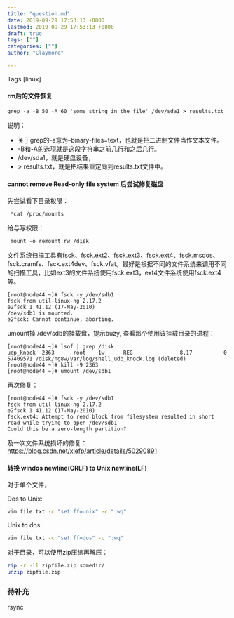 ```yaml
---
title: "question.md"
date: 2019-09-29 17:53:13 +0800
lastmod: 2019-09-29 17:53:13 +0800
draft: true
tags: [""]
categories: [""]
author: "Claymore"

---
```

Tags:[linux]

#### rm后的文件恢复

`grep -a -B 50 -A 60 'some string in the file' /dev/sda1 > results.txt`

说明：

- 关于grep的-a意为–binary-files=text，也就是把二进制文件当作文本文件。
- -B和-A的选项就是这段字符串之前几行和之后几行。
- /dev/sda1，就是硬盘设备，
- \> results.txt，就是把结果重定向到results.txt文件中。



#### cannot remove Read-only file system 后尝试修复磁盘

先尝试看下目录权限：

` *cat /proc/mounts`

给与写权限：

` mount -o remount rw /disk`



文件系统扫描工具有fsck、fsck.ext2、fsck.ext3、fsck.ext4、fsck.msdos、fsck.cramfs、fsck.ext4dev、fsck.vfat。最好是根据不同的文件系统来调用不同的扫描工具，比如ext3的文件系统使用fsck.ext3，ext4文件系统使用fsck.ext4等。

```
[root@node44 ~]# fsck -y /dev/sdb1
fsck from util-linux-ng 2.17.2
e2fsck 1.41.12 (17-May-2010)
/dev/sdb1 is mounted.
e2fsck: Cannot continue, aborting.
```

umount掉 /dev/sdb的挂载盘，提示buzy, 查看那个使用该挂载目录的进程：

```
[root@node44 ~]# lsof | grep /disk
udp_knock  2363      root    1w      REG               8,17          0   57409571 /disk/ng8w/var/log/shell_udp_knock.log (deleted)
[root@node44 ~]# kill -9 2363
[root@node44 ~]# umount /dev/sdb1
```

 再次修复：

```
[root@node44 ~]# fsck -y /dev/sdb1
fsck from util-linux-ng 2.17.2
e2fsck 1.41.12 (17-May-2010)
fsck.ext4: Attempt to read block from filesystem resulted in short read while trying to open /dev/sdb1
Could this be a zero-length partition?
```

及一次文件系统损坏的修复： https://blog.csdn.net/xiefp/article/details/50290891



#### 转换 windos newline(CRLF) to Unix newline(LF)

对于单个文件，

Dos to Unix:

```sh
vim file.txt -c "set ff=unix" -c ":wq"
```

Unix to dos:

```sh
vim file.txt -c "set ff=dos" -c ":wq"
```



对于目录，可以使用zip压缩再解压：

``` sh
zip -r -ll zipfile.zip somedir/
unzip zipfile.zip
```





### 待补充

rsync